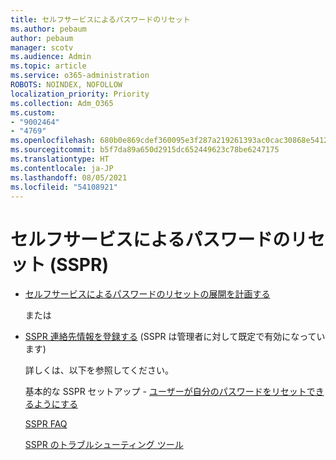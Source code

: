```yaml
---
title: セルフサービスによるパスワードのリセット
ms.author: pebaum
author: pebaum
manager: scotv
ms.audience: Admin
ms.topic: article
ms.service: o365-administration
ROBOTS: NOINDEX, NOFOLLOW
localization_priority: Priority
ms.collection: Adm_O365
ms.custom:
- "9002464"
- "4769"
ms.openlocfilehash: 680b0e869cdef360095e3f287a219261393ac0cac30868e541219de3485f0921
ms.sourcegitcommit: b5f7da89a650d2915dc652449623c78be6247175
ms.translationtype: HT
ms.contentlocale: ja-JP
ms.lasthandoff: 08/05/2021
ms.locfileid: "54108921"
---
```

# <a name="self-service-password-reset-sspr"></a>セルフサービスによるパスワードのリセット (SSPR)

- [セルフサービスによるパスワードのリセットの展開を計画する](https://go.microsoft.com/fwlink/?linkid=2142944)  

    または
- [SSPR 連絡先情報を登録する](https://mysignins.microsoft.com/security-info) (SSPR は管理者に対して既定で有効になっています)

    詳しくは、以下を参照してください。

    基本的な SSPR セットアップ - [ユーザーが自分のパスワードをリセットできるようにする](/microsoft-365/admin/add-users/let-users-reset-passwords)

    [SSPR FAQ](/azure/active-directory/authentication/active-directory-passwords-faq)

    [SSPR のトラブルシューティング ツール](/azure/active-directory/authentication/active-directory-passwords-troubleshoot)
